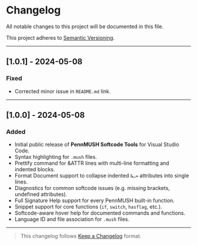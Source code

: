 # Changelog

All notable changes to this project will be documented in this file.

This project adheres to [Semantic Versioning](https://semver.org/).

---

## [1.0.1] - 2024-05-08
### Fixed
- Corrected minor issue in `README.md` link.

---

## [1.0.0] - 2024-05-08
### Added
- Initial public release of **PennMUSH Softcode Tools** for Visual Studio Code.
- Syntax highlighting for `.mush` files.
- Prettify command for &ATTR lines with multi-line formatting and indented blocks.
- Format Document support to collapse indented `&…=` attributes into single lines.
- Diagnostics for common softcode issues (e.g. missing brackets, undefined attributes).
- Full Signature Help support for every PennMUSH built-in function.
- Snippet support for core functions (`if`, `switch`, `hasflag`, etc.).
- Softcode-aware hover help for documented commands and functions.
- Language ID and file association for `.mush` files.

---

> This changelog follows [Keep a Changelog](https://keepachangelog.com/en/1.0.0/) format.